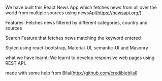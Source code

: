 
We have built this React News App which fetches news from all over the world from multiple sources using newsApi(https://newsapi.org/).

Features:
Fetches news filtered by different categories, country and sources

Search Feature that fetches news matching the keyword entered

Styled using react-bootstrap, Material-UI, semantic-UI and Masonry

what we have learnt:
We learnt to develop responsive web pages using REST API.





made with some help from Bilal(http://github.com/crediblebilal)
